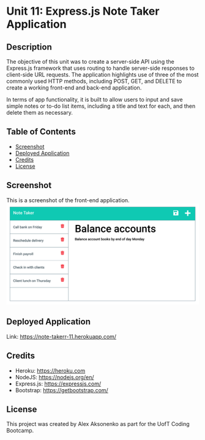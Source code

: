 # Unit 11: Express.js Note Taker Application
## Description

The objective of this unit was to create a server-side API using the Express.js framework that uses routing to handle server-side responses to client-side URL requests. The application highlights use of three of the most commonly used HTTP methods, including POST, GET, and DELETE to create a working front-end and back-end application.

In terms of app functionality, it is built to allow users to input and save simple notes or to-do list items, including a title and text for each, and then delete them as necessary.

## Table of Contents

- [Screenshot](#screenshot)
- [Deployed Application](#deployed-application)
- [Credits](#credits)
- [License](#license)

## Screenshot
This is a screenshot of the front-end application.
![Note Taker Application Screenshot](./Assets/11-express-homework-demo-02.png)

## Deployed Application
Link: https://note-takerr-11.herokuapp.com/

## Credits
- Heroku: https://heroku.com
- NodeJS: https://nodejs.org/en/
- Express.js: https://expressjs.com/
- Bootstrap: https://getbootstrap.com/

## License

This project was created by Alex Aksonenko as part for the UofT Coding Bootcamp.


    